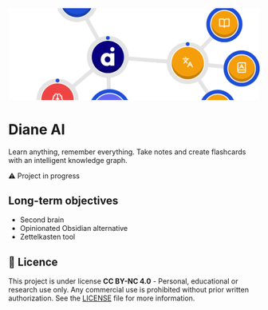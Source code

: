 <img src="/header.png" alt="Diane AI" />

# Diane AI
Learn anything, remember everything. Take notes and create flashcards with an intelligent knowledge graph.

⚠️ Project in progress

## Long-term objectives
- Second brain
- Opinionated Obsidian alternative
- Zettelkasten tool

## 📄 Licence

This project is under license **CC BY-NC 4.0** - Personal, educational or research use only.
Any commercial use is prohibited without prior written authorization.
See the [LICENSE](./LICENSE.md) file for more information.
